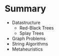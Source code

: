 # Summary

* Datastructure
   * Red-Black Trees
   * Splay Trees
* Graph Problems
* String Algorithms
* Metaheuristics

